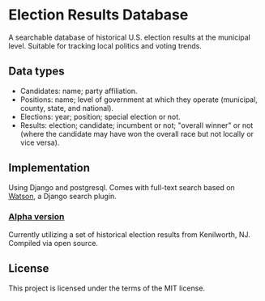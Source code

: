 # Election Results Database
A searchable database of historical U.S. election results at the municipal level. Suitable for tracking local politics and voting trends. 

## Data types
- Candidates: name; party affiliation.
- Positions: name; level of government at which they operate (municipal, county, state, and national).
- Elections: year; position; special election or not.
- Results: election; candidate; incumbent or not; "overall winner" or not (where the candidate may have won the overall race but not locally or vice versa).

## Implementation
Using Django and postgresql. Comes with full-text search based on [Watson](https://github.com/etianen/django-watson), a Django search plugin. 

### [Alpha version](https://electionresults.up.railway.app)
Currently utilizing a set of historical election results from Kenilworth, NJ. Compiled via open source.

## License
This project is licensed under the terms of the MIT license.